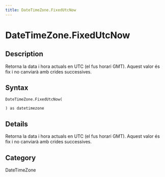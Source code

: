 ```yaml
---
title: DateTimeZone.FixedUtcNow
---
```


# DateTimeZone.FixedUtcNow


## Description

Retorna la data i hora actuals en UTC (el fus horari GMT). Aquest valor és fix i no canviarà amb crides successives.


## Syntax

```powerquery
DateTimeZone.FixedUtcNow(

) as datetimezone
```


## Details

Retorna la data i hora actuals en UTC (el fus horari GMT). Aquest valor és fix i no canviarà amb crides successives.



## Category
DateTimeZone
